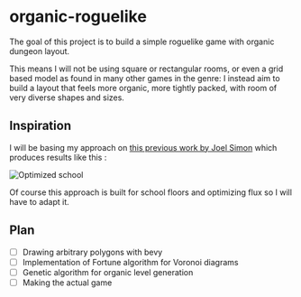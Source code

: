 # organic-roguelike

The goal of this project is to build a simple roguelike game with organic dungeon layout.

This means I will not be using square or rectangular rooms, or even a grid based model as found in many other games in the genre:
I instead aim to build a layout that feels more organic, more tightly packed, with room of very diverse shapes and sizes.

## Inspiration

I will be basing my approach on [this previous work by Joel Simon](https://www.joelsimon.net/evo_floorplans.html) which produces results like this :

![Optimized school](https://www.joelsimon.net/imgs/evo_plans/results_bottom.jpeg)

Of course this approach is built for school floors and optimizing flux so I will have to adapt it.

## Plan

- [ ] Drawing arbitrary polygons with bevy
- [ ] Implementation of Fortune algorithm for Voronoi diagrams
- [ ] Genetic algorithm for organic level generation
- [ ] Making the actual game
